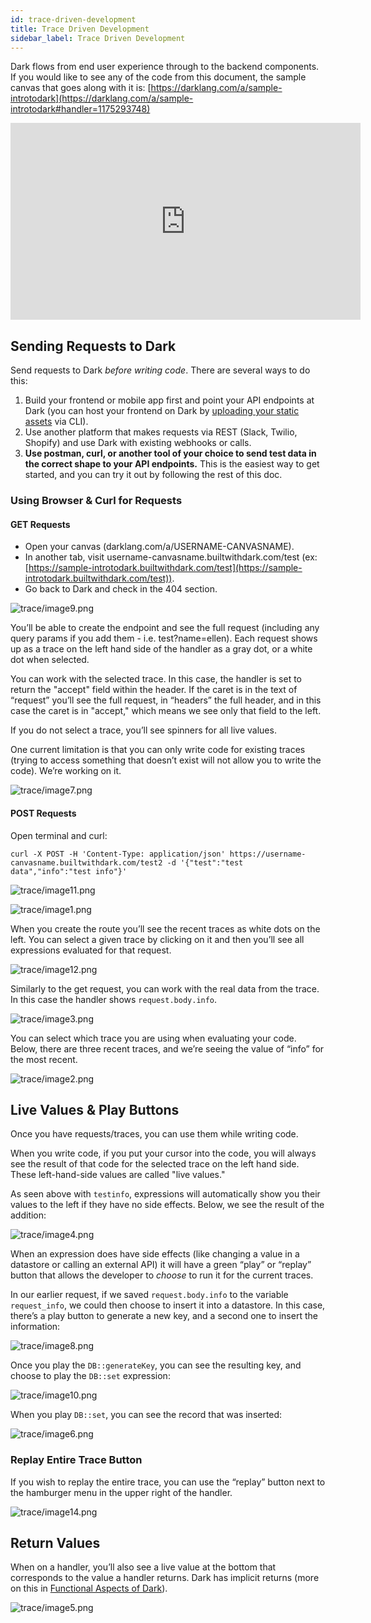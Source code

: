 ```yaml
---
id: trace-driven-development
title: Trace Driven Development
sidebar_label: Trace Driven Development
---
```


Dark flows from end user experience through to the backend components. If you
would like to see any of the code from this document, the sample canvas that
goes along with it is:
[https://darklang.com/a/sample-introtodark](https://darklang.com/a/sample-introtodark#handler=1175293748)

<iframe width="560" height="315" src="https://www.youtube.com/embed/LcQyAfKLLT0" frameborder="0" allow="accelerometer; autoplay; encrypted-media; gyroscope; picture-in-picture" allowfullscreen></iframe>

## Sending Requests to Dark

Send requests to Dark _before writing code_. There are several ways to do this:

1. Build your frontend or mobile app first and point your API endpoints at Dark
   (you can host your frontend on Dark by
   [uploading your static assets](static-assets.md) via CLI).
2. Use another platform that makes requests via REST (Slack, Twilio, Shopify)
   and use Dark with existing webhooks or calls.
3. **Use postman, curl, or another tool of your choice to send test data in the
   correct shape to your API endpoints.** This is the easiest way to get
   started, and you can try it out by following the rest of this doc.

### Using Browser & Curl for Requests

#### GET Requests

- Open your canvas (darklang.com/a/USERNAME-CANVASNAME).
- In another tab, visit username-canvasname.builtwithdark.com/test (ex:
  [https://sample-introtodark.builtwithdark.com/test](https://sample-introtodark.builtwithdark.com/test)).
- Go back to Dark and check in the 404 section.

![trace/image9.png](/img/trace/image9.png)

You’ll be able to create the endpoint and see the full request (including any
query params if you add them - i.e. test?name=ellen). Each request shows up as a
trace on the left hand side of the handler as a gray dot, or a white dot when
selected.

You can work with the selected trace. In this case, the handler is set to return
the "accept" field within the header. If the caret is in the text of “request”
you’ll see the full request, in “headers” the full header, and in this case the
caret is in "accept," which means we see only that field to the left.

If you do not select a trace, you’ll see spinners for all live values.

One current limitation is that you can only write code for existing traces
(trying to access something that doesn’t exist will not allow you to write the
code). We’re working on it.

![trace/image7.png](/img/trace/image7.png)

#### POST Requests

Open terminal and curl:

```shell
curl -X POST -H 'Content-Type: application/json' https://username-canvasname.builtwithdark.com/test2 -d '{"test":"test data","info":"test info"}'
```

![trace/image11.png](/img/trace/image11.png)

![trace/image1.png](/img/trace/image1.png)

When you create the route you’ll see the recent traces as white dots on the
left. You can select a given trace by clicking on it and then you’ll see all
expressions evaluated for that request.

![trace/image12.png](/img/trace/image12.png)

Similarly to the get request, you can work with the real data from the trace. In
this case the handler shows `request.body.info`.

![trace/image3.png](/img/trace/image3.png)

You can select which trace you are using when evaluating your code. Below, there
are three recent traces, and we’re seeing the value of “info” for the most
recent.

![trace/image2.png](/img/trace/image2.png)

## Live Values & Play Buttons

Once you have requests/traces, you can use them while writing code.

When you write code, if you put your cursor into the code, you will always see
the result of that code for the selected trace on the left hand side. These
left-hand-side values are called "live values."

As seen above with `testinfo`, expressions will automatically show you their
values to the left if they have no side effects. Below, we see the result of the
addition:

![trace/image4.png](/img/trace/image4.png)

When an expression does have side effects (like changing a value in a datastore
or calling an external API) it will have a green “play” or “replay” button that
allows the developer to _choose_ to run it for the current traces.

In our earlier request, if we saved `request.body.info` to the variable
`request_info`, we could then choose to insert it into a datastore. In this
case, there’s a play button to generate a new key, and a second one to insert
the information:

![trace/image8.png](/img/trace/image8.png)

Once you play the `DB::generateKey`, you can see the resulting key, and choose
to play the `DB::set` expression:

![trace/image10.png](/img/trace/image10.png)

When you play `DB::set`, you can see the record that was inserted:

![trace/image6.png](/img/trace/image6.png)

### Replay Entire Trace Button

If you wish to replay the entire trace, you can use the “replay” button next to
the hamburger menu in the upper right of the handler.

![trace/image14.png](/img/trace/image14.png)

## Return Values

When on a handler, you’ll also see a live value at the bottom that corresponds
to the value a handler returns. Dark has implicit returns (more on this in
[Functional Aspects of Dark](functional-aspects)).

![trace/image5.png](/img/trace/image5.png)

